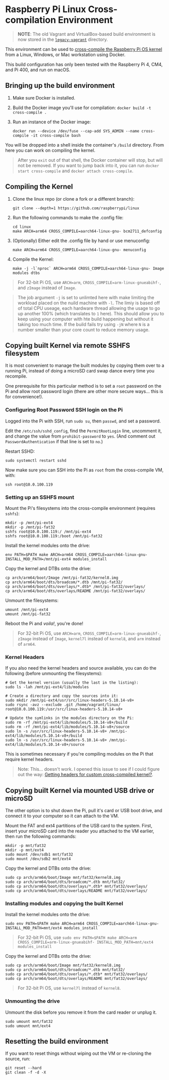 # Raspberry Pi Linux Cross-compilation Environment

> **NOTE**: The old Vagrant and VirtualBox-based build environment is now stored in the [`legacy-vagrant`](legacy-vagrant/) directory.

This environment can be used to [cross-compile the Raspberry Pi OS kernel](https://www.raspberrypi.org/documentation/linux/kernel/building.md) from a Linux, Windows, or Mac workstation using Docker.

This build configuration has only been tested with the Raspberry Pi 4, CM4, and Pi 400, and run on macOS.

## Bringing up the build environment

  1. Make sure Docker is installed.
  1. Build the Docker image you'll use for compilation: `docker build -t cross-compile .`
  1. Run an instance of the Docker image:

     ```
     docker run --device /dev/fuse --cap-add SYS_ADMIN --name cross-compile -it cross-compile bash
     ```

You will be dropped into a shell inside the container's `/build` directory. From here you can work on compiling the kernel.

> After you `exit` out of that shell, the Docker container will stop, but will not be removed. If you want to jump back into it, you can run `docker start cross-compile` and `docker attach cross-compile`.

## Compiling the Kernel

  1. Clone the linux repo (or clone a fork or a different branch):

     ```
     git clone --depth=1 https://github.com/raspberrypi/linux
     ```

  1. Run the following commands to make the .config file:

     ```
     cd linux
     make ARCH=arm64 CROSS_COMPILE=aarch64-linux-gnu- bcm2711_defconfig
     ```

  1. (Optionally) Either edit the .config file by hand or use menuconfig:

     ```
     make ARCH=arm64 CROSS_COMPILE=aarch64-linux-gnu- menuconfig
     ```

  1. Compile the Kernel:

     ```
     make -j -l`nproc` ARCH=arm64 CROSS_COMPILE=aarch64-linux-gnu- Image modules dtbs
     ```

> For 32-bit Pi OS, use `ARCH=arm`, `CROSS_COMPILE=arm-linux-gnueabihf-`, and `zImage` instead of `Image`.

> The job argument `-j` is set to unlimted here with make limiting the workload placed on the nuild machine with `-l`. The limiy is based off of total CPU useage, each hardware thread allowing the usage to go up another 100% (which translates to `1` here). This should allow you to keep using your computer with hte build happening but without it taking too much time. If the build fails try using `-jN` where `N` is a number smaller than your core count to reduce memory usage.

## Copying built Kernel via remote SSHFS filesystem

It is most convenient to manage the built modules by copying them over to a running Pi, instead of doing a microSD card swap dance every time you recompile.

One prerequisite for this particular method is to set a `root` password on the Pi and allow root password login (there are other more secure ways... this is for convenience!).

### Configuring Root Password SSH login on the Pi

Logged into the Pi with SSH, run `sudo su`, then `passwd`, and set a password.

Edit the `/etc/ssh/sshd_config`, find the `PermitRootLogin` line, uncomment it, and change the value from `prohibit-password` to `yes`. (And comment out `PasswordAuthentication` if that line is set to `no`.)

Restart SSHD:

```
sudo systemctl restart sshd
```

Now make sure you can SSH into the Pi as `root` from the cross-compile VM, with:

```
ssh root@10.0.100.119
```

### Setting up an SSHFS mount

Mount the Pi's filesystems into the cross-compile environment (requires `sshfs`):

```
mkdir -p /mnt/pi-ext4
mkdir -p /mnt/pi-fat32
sshfs root@10.0.100.119:/ /mnt/pi-ext4
sshfs root@10.0.100.119:/boot /mnt/pi-fat32
```

Install the kernel modules onto the drive:

```
env PATH=$PATH make ARCH=arm64 CROSS_COMPILE=aarch64-linux-gnu- INSTALL_MOD_PATH=/mnt/pi-ext4 modules_install
```

Copy the kernel and DTBs onto the drive:

```
cp arch/arm64/boot/Image /mnt/pi-fat32/kernel8.img
cp arch/arm64/boot/dts/broadcom/*.dtb /mnt/pi-fat32/
cp arch/arm64/boot/dts/overlays/*.dtb* /mnt/pi-fat32/overlays/
cp arch/arm64/boot/dts/overlays/README /mnt/pi-fat32/overlays/
```

Unmount the filesystems:

```
umount /mnt/pi-ext4
umount /mnt/pi-fat32
```

Reboot the Pi and _voila!_, you're done!

> For 32-bit Pi OS, use `ARCH=arm`, `CROSS_COMPILE=arm-linux-gnueabihf-`, `zImage` instead of `Image`, `kernel7l` instead of `kernel8`, and `arm` instead of `arm64`.

### Kernel Headers

If you also need the kernel headers and source available, you can do the following (before unmounting the filesystems):

```
# Get the kernel version (usually the last in the listing):
sudo ls -lah /mnt/pi-ext4/lib/modules

# Create a directory and copy the sources into it:
sudo mkdir /mnt/pi-ext4/usr/src/linux-headers-5.10.14-v8+
sudo rsync -avz --exclude .git /home/vagrant/linux/ root@10.0.100.119:/usr/src/linux-headers-5.10.14-v8+

# Update the symlinks in the modules directory on the Pi:
sudo rm -rf /mnt/pi-ext4/lib/modules/5.10.14-v8+/build
sudo rm -rf /mnt/pi-ext4/lib/modules/5.10.14-v8+/source
sudo ln -s /usr/src/linux-headers-5.10.14-v8+ /mnt/pi-ext4/lib/modules/5.10.14-v8+/build
sudo ln -s /usr/src/linux-headers-5.10.14-v8+ /mnt/pi-ext4/lib/modules/5.10.14-v8+/source
```

This is sometimes necessary if you're compiling modules on the Pi that require kernel headers.

> Note: This... doesn't work. I opened this issue to see if I could figure out the way: [Getting headers for custom cross-compiled kernel?](https://www.raspberrypi.org/forums/viewtopic.php?f=66&t=303289).

## Copying built Kernel via mounted USB drive or microSD

The other option is to shut down the Pi, pull it's card or USB boot drive, and connect it to your computer so it can attach to the VM.

Mount the FAT and ext4 partitions of the USB card to the system. First, insert your microSD card into the reader you attached to the VM earlier, then run the following commands:

```
mkdir -p mnt/fat32
mkdir -p mnt/ext4
sudo mount /dev/sdb1 mnt/fat32
sudo mount /dev/sdb2 mnt/ext4
```

Copy the kernel and DTBs onto the drive:

```
sudo cp arch/arm64/boot/Image mnt/fat32/kernel8.img
sudo cp arch/arm64/boot/dts/broadcom/*.dtb mnt/fat32/
sudo cp arch/arm64/boot/dts/overlays/*.dtb* mnt/fat32/overlays/
sudo cp arch/arm64/boot/dts/overlays/README mnt/fat32/overlays/
```

### Installing modules and copying the built Kernel

Install the kernel modules onto the drive:

```
sudo env PATH=$PATH make ARCH=arm64 CROSS_COMPILE=aarch64-linux-gnu- INSTALL_MOD_PATH=mnt/ext4 modules_install
```

> For 32-bit Pi OS, use `sudo env PATH=$PATH make ARCH=arm CROSS_COMPILE=arm-linux-gnueabihf- INSTALL_MOD_PATH=mnt/ext4 modules_install`

Copy the kernel and DTBs onto the drive:

```
sudo cp arch/arm64/boot/Image mnt/fat32/kernel8.img
sudo cp arch/arm64/boot/dts/broadcom/*.dtb mnt/fat32/
sudo cp arch/arm64/boot/dts/overlays/*.dtb* mnt/fat32/overlays/
sudo cp arch/arm64/boot/dts/overlays/README mnt/fat32/overlays/
```

> For 32-bit Pi OS, use `kernel7l` instead of `kernel8`.

### Unmounting the drive

Unmount the disk before you remove it from the card reader or unplug it.

```
sudo umount mnt/fat32
sudo umount mnt/ext4
```

## Resetting the build environment

If you want to reset things without wiping out the VM or re-cloning the source, run:

```
git reset --hard
git clean -f -d -X
```
